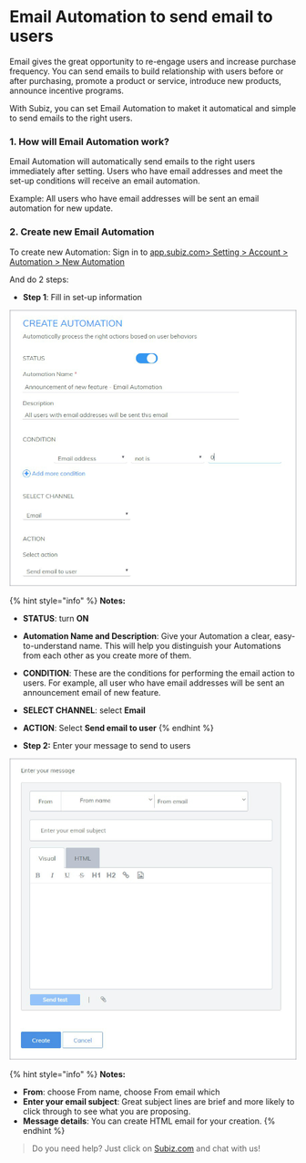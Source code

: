 # Email Automation to send email to users

Email gives the great opportunity to re-engage users and increase purchase frequency. You can send emails to build relationship with users before or after purchasing, promote a product or service,  introduce new products, announce incentive programs.

With Subiz, you can set Email Automation to maket it automatical and simple to send emails to the right users.

### 1. How will Email Automation work? 

Email Automation will automatically send emails to the right users immediately after setting. Users  who have email addresses and meet the set-up conditions will receive an email automation.

Example: All users who have email addresses will be sent an email automation for new update.

### 2. Create new Email Automation

To create new Automation: Sign in to [app.subiz.com&gt; Setting &gt; Account &gt; Automation &gt; New Automation](https://app.subiz.com/settings/automation-add)

And do 2 steps:

* **Step 1**: Fill in set-up information 

![Fill in set-up information of new Automation](../../.gitbook/assets/1.1-email.jpg)

{% hint style="info" %}
**Notes:**

* **STATUS**: turn **ON**
* **Automation Name and Description**: Give your Automation a clear, easy-to-understand name. This will help you distinguish your Automations from each other as you create more of them.
* **CONDITION**: These are the conditions for performing the email action to users. For example, all user who have email addresses will be sent an announcement email of new feature.
* **SELECT CHANNEL**: select **Email**
* **ACTION**: Select **Send email to user**
{% endhint %}

* **Step 2:** Enter your message to send to users

![Enter your message of Email Automation](../../.gitbook/assets/2.2-message.jpg)

{% hint style="info" %}
**Notes:**

* **From**: choose From name, choose From email which 
* **Enter your email subject**: Great subject lines are brief and more likely to click through to see what you are proposing.
* **Message details**: You can create HTML email for your creation.
{% endhint %}



> Do you need help? Just click on [Subiz.com](https://subiz.com/en) and chat with us!

